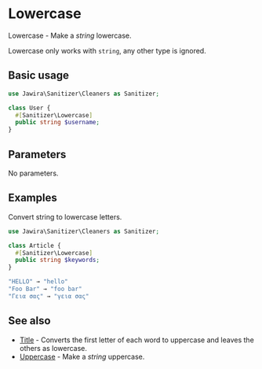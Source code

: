 # Lowercase

Lowercase - Make a _string_ lowercase.

Lowercase only works with `string`, any other type is ignored.

## Basic usage

```php
use Jawira\Sanitizer\Cleaners as Sanitizer;

class User {
  #[Sanitizer\Lowercase]
  public string $username;
}
```

## Parameters

No parameters.

## Examples

Convert string to lowercase letters.

```php
use Jawira\Sanitizer\Cleaners as Sanitizer;

class Article {
  #[Sanitizer\Lowercase]
  public string $keywords;
}
```

```php
"HELLO" → "hello"
"Foo Bar" → "foo bar"
"Γεια σας" → "γεια σας"
```

## See also

* [Title](Title.md) - Converts the first letter of each word to uppercase and leaves the others as lowercase.
* [Uppercase](Uppercase.md) - Make a _string_ uppercase.
